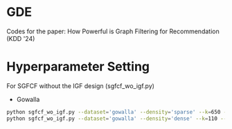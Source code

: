 # GDE
Codes for the paper: How Powerful is Graph Filtering for Recommendation (KDD '24)

# Hyperparameter Setting

For SGFCF without the IGF design (sgfcf_wo_igf.py)

- Gowalla

```bash
python sgfcf_wo_igf.py --dataset='gowalla' --density='sparse' --k=650 --beta=1.3 --eps=0.34 --gamma=1.6
python sgfcf_wo_igf.py --dataset='gowalla' --density='dense' --k=110 --beta=3.1 --alpha=4.8 --gamma=0.02
```
